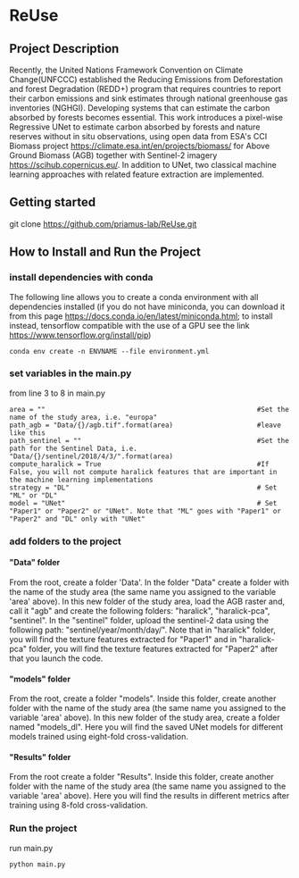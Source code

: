 # ReUse
## Project Description
Recently, the United Nations Framework Convention on Climate Change(UNFCCC) established the Reducing Emissions from Deforestation and forest Degradation (REDD+) program 
that requires countries to report their carbon emissions and sink estimates through national greenhouse gas inventories (NGHGI). Developing systems
that can estimate the carbon absorbed by forests becomes essential. This work introduces a pixel-wise Regressive UNet to estimate carbon absorbed by forests and nature reserves without in situ 
observations, using open data from ESA's CCI Biomass project https://climate.esa.int/en/projects/biomass/ for Above Ground Biomass (AGB) together with Sentinel-2 imagery
https://scihub.copernicus.eu/. 
In addition to UNet, two classical machine learning approaches with related feature extraction are implemented.
## Getting started
git clone https://github.com/priamus-lab/ReUse.git
## How to Install and Run the Project
### install dependencies with conda
The following line allows you to create a conda environment with all dependencies installed (if you do not have miniconda, you can download it from this 
page https://docs.conda.io/en/latest/miniconda.html; to install instead, tensorflow compatible with the use of a GPU see the link https://www.tensorflow.org/install/pip)

```
conda env create -n ENVNAME --file environment.yml
```

### set variables in the main.py
from line 3 to 8 in main.py

```
area = ""                                                     #Set the name of the study area, i.e. "europa"
path_agb = "Data/{}/agb.tif".format(area)                     #leave like this
path_sentinel = ""                                            #Set the path for the Sentinel Data, i.e. "Data/{}/sentinel/2018/4/3/".format(area)
compute_haralick = True                                       #If False, you will not compute haralick features that are important in the machine learning implementations
strategy = "DL"                                               # Set "ML" or "DL"
model = "UNet"                                                # Set "Paper1" or "Paper2" or "UNet". Note that "ML" goes with "Paper1" or "Paper2" and "DL" only with "UNet"
```

### add folders to the project
#### "Data" folder
From the root, create a folder 'Data'. In the folder "Data" create a folder with the name of the study area (the same name you assigned to the variable 'area' above). 
In this new folder of the study area, load the AGB raster and, call it "agb" and create the following folders: "haralick", "haralick-pca", "sentinel".
In the "sentinel" folder, upload the sentinel-2 data using the following path: "sentinel/year/month/day/".
Note that in "haralick" folder, you will find the texture features extracted for "Paper1" and in "haralick-pca" folder, you will find the texture features extracted for "Paper2" after that you launch the code.
#### "models" folder
From the root, create a folder "models". Inside this folder, create another folder with the name of the study area (the same name you assigned to the variable 'area' above).
In this new folder of the study area, create a folder named "models_dl". Here you will find the saved UNet models for different models trained using eight-fold cross-validation.
#### "Results" folder
From the root create a folder "Results". Inside this folder, create another folder with the name of the study area (the same name you assigned to the variable 'area' above).
Here you will find the results in different metrics after training using 8-fold cross-validation.
### Run the project
run  main.py

```
python main.py
```





